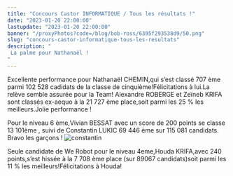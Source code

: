 ```yaml
---
title: "Concours Castor INFORMATIQUE / Tous les résultats !"
date: "2023-01-20 22:00:00"
lastupdate: "2023-01-20 22:00:00"
banner: "/proxyPhotos?code=/blog/bob-ross/6395f293538d9/50.png"
slug: "concours-castor-informatique-tous-les-resultats"
description: " 
 La palme pour Nathanaël ! 
"
---
```


Excellente performance pour Nathanaël CHEMIN,qui s’est classé 707 ème parmi 102 528 cadidats de la classe de cinquième!Félicitations à lui.La relève semble assurée pour la Team!
Alexandre ROBERGE et Zeïneb KRIFA sont classés ex-aequo à la 21 727 ème place,soit parmi les 25 % les meilleurs.Jolie performance !

Pour le niveau 6 ème,Vivian BESSAT avec un score de 200 points se classe 13 101ème , suivi de Constantin LUKIC 69 446 ème sur 115 081 candidats. Bravo les garçons !
![constantin](/proxyPhotos?code=/blog/bob-ross/63cbc3e615121/75.jpg)

Seule candidate de We Robot pour le niveau 4eme,Houda KRIFA,avec 240 points,s’est hissée à la 7 708 ème place
(sur 89067 candidats)soit parmi les 11 % les meilleurs!Félicitations à Houda! 




    